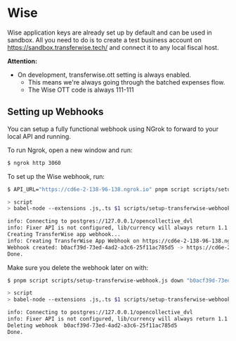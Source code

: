 # Wise

Wise application keys are already set up by default and can be used in sandbox.
All you need to do is to create a test business account on https://sandbox.transferwise.tech/ and connect it to any local fiscal host.

**Attention:**

- On development, transferwise.ott setting is always enabled.
  - This means we're always going through the batched expenses flow.
  - The Wise OTT code is always 111-111

## Setting up Webhooks

You can setup a fully functional webhook using NGrok to forward to your local API and running.

To run Ngrok, open a new window and run:

```sh
$ ngrok http 3060
```

To set up the Wise webhook, run:

```sh
$ API_URL="https://cd6e-2-138-96-138.ngrok.io" pnpm script scripts/setup-transferwise-webhook.js up

> script
> babel-node --extensions .js,.ts $1 scripts/setup-transferwise-webhook.js up

info: Connecting to postgres://127.0.0.1/opencollective_dvl
info: Fixer API is not configured, lib/currency will always return 1.1
Creating TransferWise app webhook...
info: Creating TransferWise App Webhook on https://cd6e-2-138-96-138.ngrok.io/webhooks/transferwise...
Webhook created: b0acf39d-73ed-4ad2-a3c6-25f11ac785d5 -> https://cd6e-2-138-96-138.ngrok.io/webhooks/transferwise
Done.

```

Make sure you delete the webhook later on with:

```sh
$ pnpm script scripts/setup-transferwise-webhook.js down "b0acf39d-73ed-4ad2-a3c6-25f11ac785d5"

> script
> babel-node --extensions .js,.ts $1 scripts/setup-transferwise-webhook.js down b0acf39d-73ed-4ad2-a3c6-25f11ac785d5

info: Connecting to postgres://127.0.0.1/opencollective_dvl
info: Fixer API is not configured, lib/currency will always return 1.1
Deleting webhook  b0acf39d-73ed-4ad2-a3c6-25f11ac785d5
Done.
```
